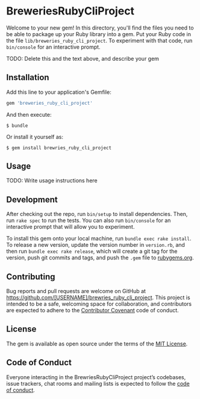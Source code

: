 # BreweriesRubyCliProject

Welcome to your new gem! In this directory, you'll find the files you need to be able to package up your Ruby library into a gem. Put your Ruby code in the file `lib/breweries_ruby_cli_project`. To experiment with that code, run `bin/console` for an interactive prompt.

TODO: Delete this and the text above, and describe your gem

## Installation

Add this line to your application's Gemfile:

```ruby
gem 'breweries_ruby_cli_project'
```

And then execute:

    $ bundle

Or install it yourself as:

    $ gem install brewries_ruby_cli_project

## Usage

TODO: Write usage instructions here

## Development

After checking out the repo, run `bin/setup` to install dependencies. Then, run `rake spec` to run the tests. You can also run `bin/console` for an interactive prompt that will allow you to experiment.

To install this gem onto your local machine, run `bundle exec rake install`. To release a new version, update the version number in `version.rb`, and then run `bundle exec rake release`, which will create a git tag for the version, push git commits and tags, and push the `.gem` file to [rubygems.org](https://rubygems.org).

## Contributing

Bug reports and pull requests are welcome on GitHub at https://github.com/[USERNAME]/brewries_ruby_cli_project. This project is intended to be a safe, welcoming space for collaboration, and contributors are expected to adhere to the [Contributor Covenant](http://contributor-covenant.org) code of conduct.

## License

The gem is available as open source under the terms of the [MIT License](https://opensource.org/licenses/MIT).

## Code of Conduct

Everyone interacting in the BrewriesRubyCliProject project’s codebases, issue trackers, chat rooms and mailing lists is expected to follow the [code of conduct](https://github.com/[USERNAME]/brewries_ruby_cli_project/blob/master/CODE_OF_CONDUCT.md).
